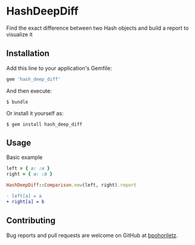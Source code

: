 # HashDeepDiff

Find the exact difference between two Hash objects and build a report to visualize it

## Installation

Add this line to your application's Gemfile:

```ruby
gem 'hash_deep_diff'
```

And then execute:

    $ bundle

Or install it yourself as:

    $ gem install hash_deep_diff

## Usage
Basic example

```ruby
left = { a: :a }
right = { a: :b }

HashDeepDiff::Comparison.new(left, right).report
```
```diff
- left[a] = a
+ right[a] = b 
```

## Contributing

Bug reports and pull requests are welcome on GitHub at [bpohoriletz](https://github.com/bpohoriletz/hash_deep_diff).
	